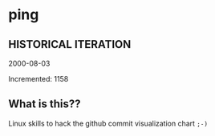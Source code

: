 # ping

## HISTORICAL ITERATION
2000-08-03

Incremented: 1158

## What is this?? 
Linux skills to hack the github commit visualization chart `;-)`

